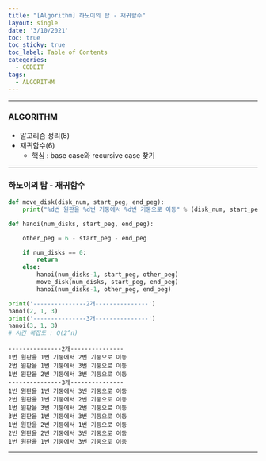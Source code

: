 ```yaml
---
title: "[Algorithm] 하노이의 탑 - 재귀함수"
layout: single
date: '3/10/2021'
toc: true
toc_sticky: true
toc_label: Table of Contents
categories:
  - CODEIT
tags:
  - ALGORITHM
---
```



---
### ALGORITHM
* 알고리즘 정리(8)
* 재귀함수(6)
  * 핵심 : base case와 recursive case 찾기

---

### 하노이의 탑 - 재귀함수


```python
def move_disk(disk_num, start_peg, end_peg):
    print("%d번 원판을 %d번 기둥에서 %d번 기둥으로 이동" % (disk_num, start_peg, end_peg))

def hanoi(num_disks, start_peg, end_peg):

    other_peg = 6 - start_peg - end_peg

    if num_disks == 0:
        return
    else:
        hanoi(num_disks-1, start_peg, other_peg)
        move_disk(num_disks, start_peg, end_peg)
        hanoi(num_disks-1, other_peg, end_peg)

print('---------------2개---------------')
hanoi(2, 1, 3)
print('---------------3개---------------')
hanoi(3, 1, 3)
# 시간 복잡도 : O(2^n)
```

    ---------------2개---------------
    1번 원판을 1번 기둥에서 2번 기둥으로 이동
    2번 원판을 1번 기둥에서 3번 기둥으로 이동
    1번 원판을 2번 기둥에서 3번 기둥으로 이동
    ---------------3개---------------
    1번 원판을 1번 기둥에서 3번 기둥으로 이동
    2번 원판을 1번 기둥에서 2번 기둥으로 이동
    1번 원판을 3번 기둥에서 2번 기둥으로 이동
    3번 원판을 1번 기둥에서 3번 기둥으로 이동
    1번 원판을 2번 기둥에서 1번 기둥으로 이동
    2번 원판을 2번 기둥에서 3번 기둥으로 이동
    1번 원판을 1번 기둥에서 3번 기둥으로 이동

---